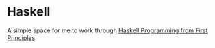 # Haskell

A simple space for me to work through [Haskell Programming from First Principles](http://haskellbook.com/)
